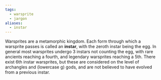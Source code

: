 ```yaml
---
tags:
  - warsprite
  - jargon
aliases:
  - instar
---
```

Warsprites are a metamorphic kingdom. Each form through which a warsprite passes is called an **instar**, with the zeroth instar being the egg. In general most warsprites undergo 3 instars not counting the egg, with rare ancients reaching a fourth, and legendary warsprites reaching a 5th. There exist 6th instar warsprites, but these are considered on the level of archangles and (lowercase g) gods, and are not believed to have evolved from a previous instar.